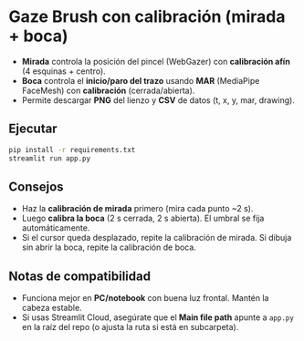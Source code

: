 
# Gaze Brush con calibración (mirada + boca)

- **Mirada** controla la posición del pincel (WebGazer) con **calibración afín** (4 esquinas + centro).
- **Boca** controla el **inicio/paro del trazo** usando **MAR** (MediaPipe FaceMesh) con **calibración** (cerrada/abierta).
- Permite descargar **PNG** del lienzo y **CSV** de datos (t, x, y, mar, drawing).

## Ejecutar
```bash
pip install -r requirements.txt
streamlit run app.py
```

## Consejos
- Haz la **calibración de mirada** primero (mira cada punto ~2 s).
- Luego **calibra la boca** (2 s cerrada, 2 s abierta). El umbral se fija automáticamente.
- Si el cursor queda desplazado, repite la calibración de mirada. Si dibuja sin abrir la boca, repite la calibración de boca.

## Notas de compatibilidad
- Funciona mejor en **PC/notebook** con buena luz frontal. Mantén la cabeza estable.
- Si usas Streamlit Cloud, asegúrate que el **Main file path** apunte a `app.py` en la raíz del repo (o ajusta la ruta si está en subcarpeta).
